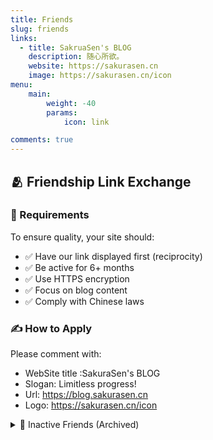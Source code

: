 ```yaml
---
title: Friends
slug: friends
links:
  - title: SakruaSen's BLOG
    description: 随心所欲。
    website: https://sakurasen.cn
    image: https://sakurasen.cn/icon
menu:
    main: 
        weight: -40
        params:
            icon: link

comments: true
---
```


## 🫂 Friendship Link Exchange

### 📌 Requirements
To ensure quality, your site should:
- ✅ Have our link displayed first (reciprocity)
- ✅ Be active for 6+ months 
- ✅ Use HTTPS encryption
- ✅ Focus on blog content
- ✅ Comply with Chinese laws

### ✍️ How to Apply

Please comment with:

- WebSite title :SakuraSen's BLOG
- Slogan: Limitless progress!
- Url: https://blog.sakurasen.cn
- Logo: https://sakurasen.cn/icon

<details> 
    <summary>🚧 Inactive Friends (Archived)</summary>

  <a href="https://blog.bsancy.cn" target="_blank">Bsancy小破站</a>

</details>
